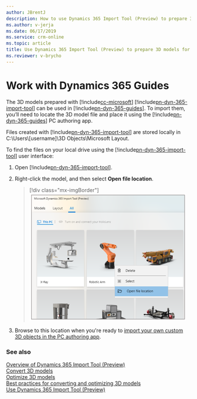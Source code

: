 ```yaml
---
author: JBrentJ
description: How to use Dynamics 365 Import Tool (Preview) to prepare 3D models for Dynamics 365 Guides (Preview)
ms.author: v-jerja
ms.date: 06/17/2019
ms.service: crm-online
ms.topic: article
title: Use Dynamics 365 Import Tool (Preview) to prepare 3D models for Dynamics 365 Guides (Preview)
ms.reviewer: v-brycho
---
```


# Work with Dynamics 365 Guides

The 3D models prepared with [!include[cc-microsoft](../includes/cc-microsoft.md)] [!include[pn-dyn-365-import-tool](../includes/pn-dyn-365-import-tool.md)] can be used in [!include[pn-dyn-365-guides](../includes/pn-dyn-365-guides.md)]. To import them, you’ll need to locate the 3D model file and place it using the [!include[pn-dyn-365-guides](../includes/pn-dyn-365-guides.md)] PC authoring app.

Files created with [!include[pn-dyn-365-import-tool](../includes/pn-dyn-365-import-tool.md)] are stored locally in C:\Users\\[username]\3D Objects\Microsoft Layout. 

To find the files on your local drive using the [!include[pn-dyn-365-import-tool](../includes/pn-dyn-365-import-tool.md)] user interface:

1.	Open [!include[pn-dyn-365-import-tool](../includes/pn-dyn-365-import-tool.md)].

2.	Right-click the model, and then select **Open file location**.  

    > [!div class="mx-imgBorder"]
    > ![Locate file](media/locate-model.PNG "Locate file") 
  
3.	Browse to this location when you're ready to [import your own custom 3D objects in the PC authoring app](https://docs.microsoft.com/en-us/dynamics365/mixed-reality/guides/pc-authoring#import).


### See also
[Overview of Dynamics 365 Import Tool (Preview)](index.md)<br>
[Convert 3D models](convert-models.md)<br>
[Optimize 3D models](optimize-models.md)<br>
[Best practices for converting and optimizing 3D models](best-practices.md)<br>
[Use Dynamics 365 Import Tool (Preview)](import-tool.md)
